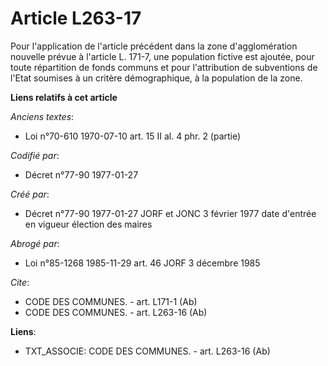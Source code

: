# Article L263-17

Pour l'application de l'article précédent dans la zone d'agglomération nouvelle prévue à l'article L. 171-7, une population
fictive est ajoutée, pour toute répartition de fonds communs et pour l'attribution de subventions de l'Etat soumises à un
critère démographique, à la population de la zone.

**Liens relatifs à cet article**

_Anciens textes_:

  - Loi n°70-610 1970-07-10 art. 15 II al. 4 phr. 2 (partie)

_Codifié par_:

  - Décret n°77-90 1977-01-27

_Créé par_:

  - Décret n°77-90 1977-01-27 JORF et JONC 3 février 1977 date d'entrée en vigueur élection des maires

_Abrogé par_:

  - Loi n°85-1268 1985-11-29 art. 46 JORF 3 décembre 1985

_Cite_:

  - CODE DES COMMUNES. - art. L171-1 (Ab)
  - CODE DES COMMUNES. - art. L263-16 (Ab)

**Liens**:

  - TXT_ASSOCIE: CODE DES COMMUNES. - art. L263-16 (Ab)
